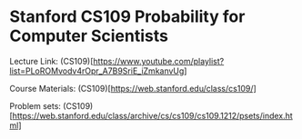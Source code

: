 # Stanford CS109 Probability for Computer Scientists


Lecture Link: (CS109)[https://www.youtube.com/playlist?list=PLoROMvodv4rOpr_A7B9SriE_iZmkanvUg]

Course Materials: (CS109)[https://web.stanford.edu/class/cs109/]

Problem sets: (CS109)[https://web.stanford.edu/class/archive/cs/cs109/cs109.1212/psets/index.html]